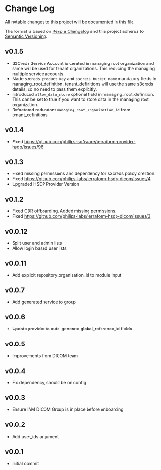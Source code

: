 # Change Log
All notable changes to this project will be documented in this file.

The format is based on [Keep a Changelog](http://keepachangelog.com/)
and this project adheres to [Semantic Versioning](http://semver.org/).
## v0.1.5
- S3Creds Service Account is created in managing root organization and same will be used for tenant organizations. This reducing the managing multiple service accounts.
- Made `s3creds_product_key` and `s3creds_bucket_name` mandatory fields in managing_root_definition. tenant_definitions will use the same s3creds details, so no need to pass them explicitly.
- Introduced `allow_data_store` optional field in managing_root_definition. This can be set to true if you want to store data in the managing root organization.
- Refactored redundant `managing_root_organization_id` from tenant_definitions

## v0.1.4
- Fixed https://github.com/philips-software/terraform-provider-hsdp/issues/96

## v0.1.3
- Fixed missing permissions and dependency for s3creds policy creation.
- Fixed https://github.com/philips-labs/terraform-hsdp-dicom/issues/4
- Upgraded HSDP Provider Version

## v0.1.2
- Fixed CDR offboarding. Added missing permissions.
- Fixed https://github.com/philips-labs/terraform-hsdp-dicom/issues/3

## v0.0.12
- Split user and admin lists
- Allow login based user lists

## v0.0.11
- Add explicit repository_organization_id to module input

## v0.0.7
- Add generated service to group

## v0.0.6
- Update provider to auto-generate global_reference_id fields

## v0.0.5
- Improvements from DICOM team

## v0.0.4
- Fix dependency, should be on config

## v0.0.3
- Ensure IAM DICOM Group is in place before onboarding

## v0.0.2
- Add user_ids argument

## v0.0.1
- Initial commit

